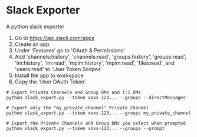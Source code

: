 # Slack Exporter
A python slack exporter


1. Go to https://api.slack.com/apps
2. Create an app
3. Under 'Features' go to 'OAuth & Permissions'
4. Add 'channels:history', 'channels:read', 'groups:history', 'groups:read', 'im:history', 'im:read', 'mpim:history', 'mpim:read', 'files:read', and 'users:read' to 'User Token Scopes'
5. Install the app to workspace
6. Copy the 'User OAuth Token'

```
# Export Private Channels and Group DMs and 1:1 DMs
python slack_export.py --token xoxs-123... --groups --directMessages

# Export only the "my_private_channel" Private Channel
python slack_export.py --token xoxs-123... --groups my_private_channel

# Export the Private Channels and Group DMs you select when prompted
python slack_export.py --token xoxs-123... --groups --prompt
```

